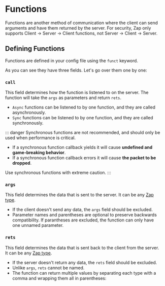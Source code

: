 <script setup lang="ts">
const example = `funct Test = {
    call: Async,
    args: (Foo: u8, Bar: string),
    rets: enum { Success, Fail }
}`

const argsExample = `funct OneUnnamedParameter = {
    call: Async,
    args: u8,
    rets: enum { Success, Fail }
}

funct TwoUnnamedParameters = {
    call: Async,
    args: (u8, string),
    rets: enum { Success, Fail }
}
`

const multipleRets = `funct MultipleRets = {
    call: Async,
    args: boolean,
    rets: (enum { Success, Fail }, string)
}`
</script>

# Functions

Functions are another method of communication where the client can send arguments and have them returned by the server. For security, Zap only supports Client -> Server -> Client functions, not Server -> Client -> Server.

## Defining Functions

Functions are defined in your config file using the `funct` keyword.

<CodeBlock :code="example" />

As you can see they have three fields. Let's go over them one by one:

### `call`

This field determines how the function is listened to on the server. The function will take the `args` as parameters and return `rets`.

- `Async` functions can be listened to by one function, and they are called asynchronously.
- `Sync` functions can be listened to by one function, and they are called synchronously.

::: danger
Synchronous functions are not recommended, and should only be used when performance is critical.

- If a synchronous function callback yields it will cause **undefined and game-breaking behavior**.
- If a synchronous function callback errors it will cause **the packet to be dropped**.

Use synchronous functions with extreme caution.
:::

### `args`

This field determines the data that is sent to the server. It can be any [Zap type](./types.md).

- If the client doesn't send any data, the `args` field should be excluded.
- Parameter names and parentheses are optional to preserve backwards compatibility. If parantheses are excluded, the function can only have one unnamed parameter.

<CodeBlock :code="argsExample" />

### `rets`

This field determines the data that is sent back to the client from the server. It can be any [Zap type](./types.md).

- If the server doesn't return any data, the `rets` field should be excluded.
- Unlike `args`, `rets` cannot be named.
- The function can return multiple values by separating each type with a comma and wrapping them all in parentheses:

<CodeBlock :code="multipleRets" />
